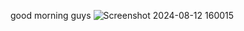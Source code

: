 good morning guys 
![Screenshot 2024-08-12 160015](https://github.com/user-attachments/assets/b3044a47-9754-43ba-9255-6394d1205887)
